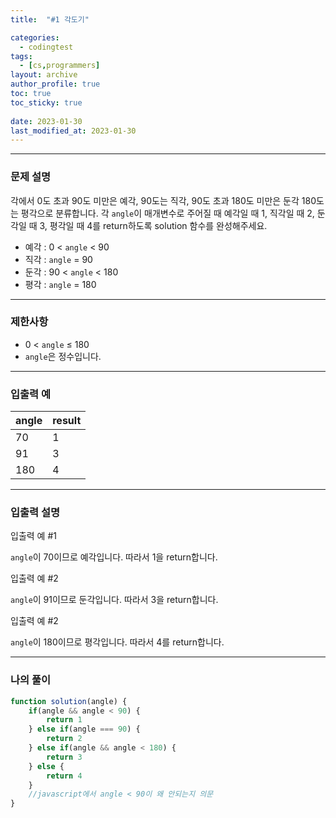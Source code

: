 ```yaml
---
title:  "#1 각도기"

categories:
  - codingtest
tags:
  - [cs,programmers]
layout: archive
author_profile: true
toc: true
toc_sticky: true
 
date: 2023-01-30
last_modified_at: 2023-01-30
---
```

---

### 문제 설명

각에서 0도 초과 90도 미만은 예각, 90도는 직각, 90도 초과 180도 미만은 둔각 180도는 평각으로 분류합니다. 각 `angle`이 매개변수로 주어질 때 예각일 때 1, 직각일 때 2, 둔각일 때 3, 평각일 때 4를 return하도록 solution 함수를 완성해주세요.

- 예각 : 0 < `angle` < 90
- 직각 : `angle` = 90
- 둔각 : 90 < `angle` < 180
- 평각 : `angle` = 180

---

### 제한사항

- 0 < `angle` ≤ 180
- `angle`은 정수입니다.

---

### 입출력 예

| angle | result |
| --- | --- |
| 70 | 1 |
| 91 | 3 |
| 180 | 4 |

---

### 입출력 설명

입출력 예 #1

`angle`이 70이므로 예각입니다. 따라서 1을 return합니다.

입출력 예 #2

`angle`이 91이므로 둔각입니다. 따라서 3을 return합니다.

입출력 예 #2

`angle`이 180이므로 평각입니다. 따라서 4를 return합니다.

---

### 나의 풀이

```jsx
function solution(angle) {
    if(angle && angle < 90) {
        return 1
    } else if(angle === 90) {
        return 2
    } else if(angle && angle < 180) {
        return 3
    } else {
        return 4
    }
    //javascript에서 angle < 90이 왜 안되는지 의문
}
```